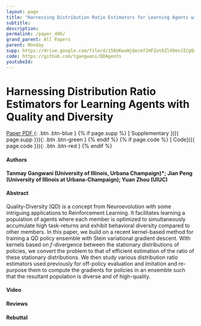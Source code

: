 ```yaml
---
layout: page
title: "Harnessing Distribution Ratio Estimators for Learning Agents with Quality and Diversity"
subtitle: 
description:
permalink: /paper_496/
grand_parent: All Papers
parent: Monday
supp: https://drive.google.com/file/d/156UKwuWjQecm72HFZot6ZlX9oxJICgQv/view
code: https://github.com/tgangwani/QDAgents
youtubeId: 
---
```


# Harnessing Distribution Ratio Estimators for Learning Agents with Quality and Diversity

[<i class="fa fa-file-text-o" aria-hidden="true"></i> Paper PDF ](https://drive.google.com/file/d/19pkVtyd0tFpNehomYRpskevGf6uvBKTb/view){: .btn .btn-blue } {% if page.supp %} [<i class="fa fa-file-text-o" aria-hidden="true"></i> Supplementary ]({{ page.supp }}){: .btn .btn-green } {% endif %} {% if page.code %} [<i class="fa fa-github" aria-hidden="true"></i> Code]({{ page.code }}){: .btn .btn-red }
{% endif %}

#### Authors
**Tanmay Gangwani (University of Illinois, Urbana Champaign)*; Jian Peng (University of Illinois at Urbana-Champaign); Yuan Zhou (UIUC)**

#### Abstract
Quality-Diversity (QD) is a concept from Neuroevolution with some intriguing applications to Reinforcement Learning. It facilitates learning a population of agents where each member is optimized to simultaneously accumulate high task-returns and exhibit behavioral diversity compared to other members. In this paper, we build on a recent kernel-based method for training a QD policy ensemble with Stein variational gradient descent. With kernels based on <em>f</em>-divergence between the stationary distributions of policies, we convert the problem to that of efficient estimation of the ratio of these stationary distributions. We then study various distribution ratio estimators used previously for off-policy evaluation and imitation and re-purpose them to compute the gradients for policies in an ensemble such that the resultant population is diverse and of high-quality.

#### Video 

#### Reviews

#### Rebuttal
